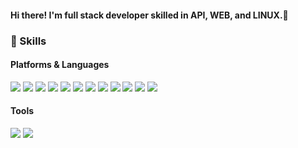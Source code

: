 #### Hi there! I'm <b>full stack developer</b> skilled in API, WEB, and LINUX.🚀

### 💪 Skills
#### Platforms & Languages
<p>
  <img src="https://img.shields.io/badge/PHP-darkred?logo=php&logoColor=white&style=for-the-badge"/>
  <img src="https://img.shields.io/badge/MySQL-red?logo=MySQL&logoColor=black&style=for-the-badge"/>
  <img src="https://img.shields.io/badge/Apache-blue?logo=Apache&logoColor=black&style=for-the-badge"/>
  <img src="https://img.shields.io/badge/HTML-red?logo=HTML&logoColor=black&style=for-the-badge"/>
  <img src="https://img.shields.io/badge/CSS-red?logo=CSS&logoColor=black&style=for-the-badge"/>
  <img src="https://img.shields.io/badge/Javascript-square?logo=Javascript&logoColor=black&style=for-the-badge"/>
  <img src="https://img.shields.io/badge/Jquery-red?logo=Jquery&logoColor=black&style=for-the-badge"/>
  <img src="https://img.shields.io/badge/Nodejs-red?logo=Nodejs&logoColor=black&style=for-the-badge"/>
  <img src="https://img.shields.io/badge/React-red?logo=React&logoColor=black&style=for-the-badge"/>
  <img src="https://img.shields.io/badge/ElasticSearch-green?logo=Elastic&logoColor=black&style=for-the-badge"/>
  <img src="https://img.shields.io/badge/Codeigniter3-green?logo=Codeigniter&logoColor=black&style=for-the-badge"/>
  <img src="https://img.shields.io/badge/GnuBoard5-green?logo=GnuBoard&logoColor=black&style=for-the-badge"/>
</p>
<p>
</p>

#### Tools
<p>
  <img src="https://img.shields.io/badge/Visual Studio Code-blue?logo=VisualStudioCode&logoColor=black&style=flat-square"/>
  <img src="https://img.shields.io/badge/Chrome-white?logo=Chrome&logoColor=black&style=flat-square"/>
</p>
